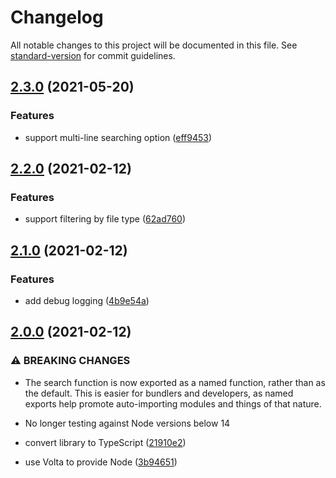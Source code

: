 # Changelog

All notable changes to this project will be documented in this file. See [standard-version](https://github.com/conventional-changelog/standard-version) for commit guidelines.

## [2.3.0](https://github.com/alexlafroscia/ripgrep-js/compare/v2.2.0...v2.3.0) (2021-05-20)

### Features

- support multi-line searching option ([eff9453](https://github.com/alexlafroscia/ripgrep-js/commit/eff94531ef1daedf7c386873d7133481a32fe299))

## [2.2.0](https://github.com/alexlafroscia/ripgrep-js/compare/v2.1.0...v2.2.0) (2021-02-12)

### Features

- support filtering by file type ([62ad760](https://github.com/alexlafroscia/ripgrep-js/commit/62ad760cba1f4d0c9831a69d12c0a4b9e71ac1fb))

## [2.1.0](https://github.com/alexlafroscia/ripgrep-js/compare/v2.0.0...v2.1.0) (2021-02-12)

### Features

- add debug logging ([4b9e54a](https://github.com/alexlafroscia/ripgrep-js/commit/4b9e54a2ec081d69d6af9c87d1aeab7624b2c9f1))

## [2.0.0](https://github.com/alexlafroscia/ripgrep-js/compare/v1.1.0...v2.0.0) (2021-02-12)

### ⚠ BREAKING CHANGES

- The search function is now exported as a named function, rather than as the default. This is easier for bundlers and developers, as named exports help promote auto-importing modules and things of that nature.
- No longer testing against Node versions below 14

- convert library to TypeScript ([21910e2](https://github.com/alexlafroscia/ripgrep-js/commit/21910e260b91195dec3dcf3d217a1cf5727283c9))
- use Volta to provide Node ([3b94651](https://github.com/alexlafroscia/ripgrep-js/commit/3b94651efc457d40d625b0ece59c6c8d7c5acf0d))
